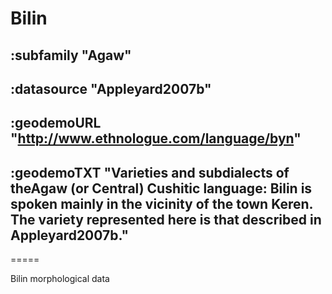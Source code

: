 # Bilin


## :subfamily "Agaw"

## :datasource "Appleyard2007b"

## :geodemoURL "http://www.ethnologue.com/language/byn"

## :geodemoTXT "Varieties and subdialects of theAgaw (or Central) Cushitic language: Bilin is spoken mainly in the vicinity of the town Keren. The variety represented here is that described in Appleyard2007b."

=====

Bilin morphological data
